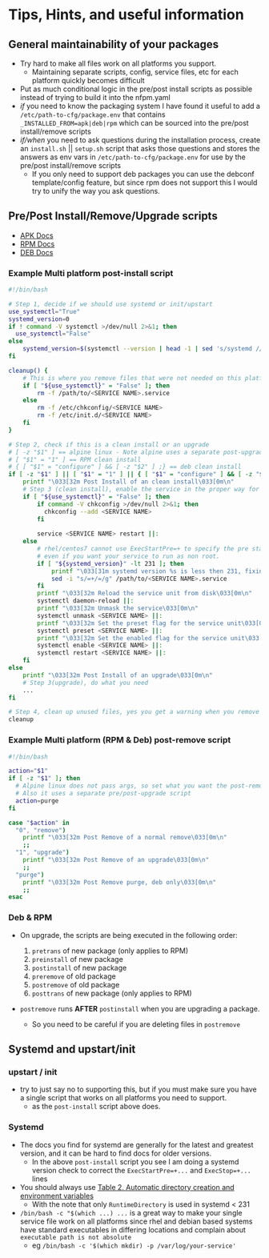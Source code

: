 # Tips, Hints, and useful information

## General maintainability of your packages
* Try hard to make all files work on all platforms you support. 
    * Maintaining separate scripts, config, service files, etc for each platform quickly becomes difficult 
* Put as much conditional logic in the pre/post install scripts as possible instead of trying to build it into the nfpm.yaml
* *if* you need to know the packaging system I have found it useful to add a `/etc/path-to-cfg/package.env` that contains `_INSTALLED_FROM=apk|deb|rpm` which can be sourced into the pre/post install/remove scripts
* *if/when* you need to ask questions during the installation process, create an `install.sh` || `setup.sh` script that asks those questions and stores the answers as env vars in `/etc/path-to-cfg/package.env` for use by the pre/post install/remove scripts
  * If you only need to support deb packages you can use the debconf template/config feature, but since rpm does not support this I would try to unify the way you ask questions.

## Pre/Post Install/Remove/Upgrade scripts
* [APK Docs](https://wiki.alpinelinux.org/wiki/Creating_an_Alpine_package#install)
* [RPM Docs](https://docs.fedoraproject.org/en-US/packaging-guidelines/Scriptlets/)
* [DEB Docs](https://www.debian.org/doc/debian-policy/ch-maintainerscripts.html)

### Example Multi platform post-install script
```bash
#!/bin/bash

# Step 1, decide if we should use systemd or init/upstart
use_systemctl="True"
systemd_version=0
if ! command -V systemctl >/dev/null 2>&1; then
  use_systemctl="False"
else
    systemd_version=$(systemctl --version | head -1 | sed 's/systemd //g')
fi

cleanup() {
    # This is where you remove files that were not needed on this platform / system
    if [ "${use_systemctl}" = "False" ]; then
    	rm -f /path/to/<SERVICE NAME>.service
    else
        rm -f /etc/chkconfig/<SERVICE NAME>
        rm -f /etc/init.d/<SERVICE NAME>
    fi
}

# Step 2, check if this is a clean install or an upgrade
# [ -z "$1" ] == alpine linux - Note alpine uses a separate post-upgrade script
# [ "$1" = "1" ] == RPM clean install
# { [ "$1" = "configure" ] && [ -z "$2" ] ;} == deb clean install
if [ -z "$1" ] || [ "$1" = "1" ] || { [ "$1" = "configure" ] && [ -z "$2" ] ;}; then
    printf "\033[32m Post Install of an clean install\033[0m\n"
    # Step 3 (clean install), enable the service in the proper way for this platform
    if [ "${use_systemctl}" = "False" ]; then
        if command -V chkconfig >/dev/null 2>&1; then
          chkconfig --add <SERVICE NAME>
        fi
        
        service <SERVICE NAME> restart ||:
    else
    	# rhel/centos7 cannot use ExecStartPre=+ to specify the pre start should be run as root
    	# even if you want your service to run as non root.
        if [ "${systemd_version}" -lt 231 ]; then
	        printf "\033[31m systemd version %s is less then 231, fixing the service file \033[0m\n" "${systemd_version}"
	        sed -i "s/=+/=/g" /path/to/<SERVICE NAME>.service
	    fi
        printf "\033[32m Reload the service unit from disk\033[0m\n"
        systemctl daemon-reload ||:
        printf "\033[32m Unmask the service\033[0m\n"
        systemctl unmask <SERVICE NAME> ||:
        printf "\033[32m Set the preset flag for the service unit\033[0m\n"
        systemctl preset <SERVICE NAME> ||:
        printf "\033[32m Set the enabled flag for the service unit\033[0m\n"
        systemctl enable <SERVICE NAME> ||:
        systemctl restart <SERVICE NAME> ||:
    fi
else
    printf "\033[32m Post Install of an upgrade\033[0m\n"
    # Step 3(upgrade), do what you need
    ...
fi

# Step 4, clean up unused files, yes you get a warning when you remove the package, but that is ok. 
cleanup
```
### Example Multi platform (RPM & Deb) post-remove script
```bash
#!/bin/bash

action="$1"
if [ -z "$1" ]; then
  # Alpine linux does not pass args, so set what you want the post-remove to be
  # Also it uses a separate pre/post-upgrade script
  action=purge
fi

case "$action" in
  "0", "remove")
    printf "\033[32m Post Remove of a normal remove\033[0m\n"
    ;;
  "1", "upgrade")
    printf "\033[32m Post Remove of an upgrade\033[0m\n"
    ;;
  "purge")
    printf "\033[32m Post Remove purge, deb only\033[0m\n"
    ;;
esac
```

### Deb & RPM
* On upgrade, the scripts are being executed in the following order:
    1. `pretrans` of new package (only applies to RPM)
    2. `preinstall` of new package
    3. `postinstall` of new package
    4. `preremove` of old package
    5. `postremove` of old package
    6. `posttrans` of new package (only applies to RPM)

* `postremove` runs **AFTER** `postinstall` when you are upgrading a package. 
   * So you need to be careful if you are deleting files in `postremove`

## Systemd and upstart/init
### upstart / init
* try to just say no to supporting this, but if you must make sure you have a single script that works on all platforms you need to support.
  * as the `post-install` script above does.

### Systemd
* The docs you find for systemd are generally for the latest and greatest version, and it can be hard to find docs for older versions.
  * In the above `post-install` script you see I am doing a systemd version check to correct the `ExecStartPre=+...` and `ExecStop=+...` lines
* You should always use [Table 2. Automatic directory creation and environment variables](https://www.freedesktop.org/software/systemd/man/systemd.exec.html#id-1.14.4.3.6.2)
  * With the note that only `RuntimeDirectory` is used in systemd < 231
* `/bin/bash -c "$(which ...) ...` is a great way to make your single service file work on all platforms since rhel and debian based systems have standard executables in differing locations and complain about `executable path is not absolute`
  * eg `/bin/bash -c '$(which mkdir) -p /var/log/your-service'` 